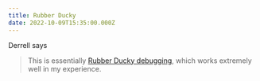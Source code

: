```yaml
---
title: Rubber Ducky
date: 2022-10-09T15:35:00.000Z
---
```


Derrell says

> This is essentially [Rubber Ducky debugging](https://en.wikipedia.org/wiki/Rubber_duck_debugging), which works extremely well in my experience.
